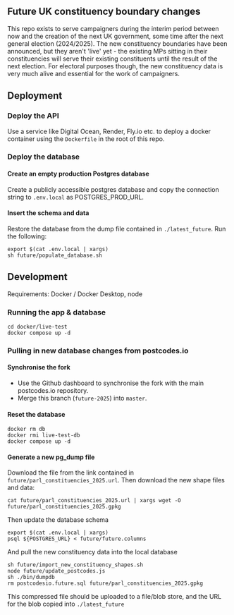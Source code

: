 ## Future UK constituency boundary changes

This repo exists to serve campaigners during the interim period between now and the creation of the next UK government, some time after the next general election (2024/2025).
The new constituency boundaries have been announced, but they aren't 'live' yet - the existing MPs sitting in their constituencies will serve their existing constituents until the result of the next election.
For electoral purposes though, the new constituency data is very much alive and essential for the work of campaigners.

## Deployment

### Deploy the API

Use a service like Digital Ocean, Render, Fly.io etc. to deploy a docker container using the `Dockerfile` in the root of this repo.

### Deploy the database

#### Create an empty production Postgres database

Create a publicly accessible postgres database and copy the connection string to `.env.local` as POSTGRES_PROD_URL.

#### Insert the schema and data

Restore the database from the dump file contained in `./latest_future`. Run the following:

```
export $(cat .env.local | xargs)
sh future/populate_database.sh
```

## Development

Requirements: Docker / Docker Desktop, node

### Running the app & database

```
cd docker/live-test
docker compose up -d
```

### Pulling in new database changes from postcodes.io

#### Synchronise the fork

- Use the Github dashboard to synchronise the fork with the main postcodes.io repository.
- Merge this branch (`future-2025`) into `master`.

#### Reset the database

```
docker rm db
docker rmi live-test-db
docker compose up -d
```

#### Generate a new pg_dump file

Download the file from the link contained in `future/parl_constituencies_2025.url`.
Then download the new shape files and data:

```
cat future/parl_constituencies_2025.url | xargs wget -O future/parl_constituencies_2025.gpkg
```

Then update the database schema

```
export $(cat .env.local | xargs)
psql ${POSTGRES_URL} < future/future.columns
```

And pull the new constituency data into the local database

```
sh future/import_new_constituency_shapes.sh
node future/update_postcodes.js
sh ./bin/dumpdb
rm postcodesio.future.sql future/parl_constituencies_2025.gpkg
```

This compressed file should be uploaded to a file/blob store, and the URL for the blob copied into `./latest_future`
